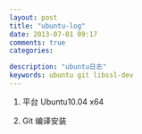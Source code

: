 ```yaml
---
layout: post
title: "ubuntu-log"
date: 2013-07-01 09:17
comments: true
categories: 

description: "ubuntu日志" 
keywords: ubuntu git libssl-dev
---
```


1. 平台
	Ubuntu10.04 x64

1. Git 编译安装
	
